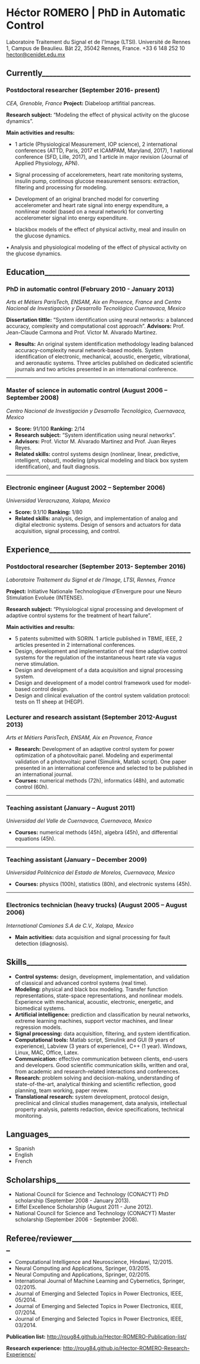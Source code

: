 #  Héctor ROMERO | PhD in Automatic Control 
Laboratoire Traitement du Signal et de l'Image (LTSI). Université de Rennes 1, Campus de Beaulieu. Bât 22, 35042 Rennes, France.
  +33 6 148 252 10                   hector@cenidet.edu.mx
## Currently________________________________________
### Postdoctoral researcher (September 2016- present)
_CEA, Grenoble, France_
**Project:** Diabeloop artifitial pancreas.

**Research subject:** “Modeling the effect of physical activity on the glucose dynamics”.

**Main activities and results:**
*	1 article (Physiological Measurement, IOP science), 2 international conferences (ATTD, Paris, 2017 et ICAMPAM, Maryland, 2017), 1 national conference (SFD, Lille, 2017), and 1 article in major revision (Journal of Applied Physiology, APN).

* Signal processing of acceloremeters, heart rate monitoring systems, insulin pump, continous glucose measurement sensors: extraction, filtering and processing for modeling.

* Development of an original branched model for converting accelerometer and heart rate signal into energy expenditure, a nonñinear model (based on a neural network) for converting accelerometer signal into energy expenditure.

* blackbox models of the effect of physical activity, meal and insulin on the glucose dynamics.

•	Analysis and physiological modeling of the effect of physical activity on the glucose dynamics.

## Education_______________________________________
### PhD in automatic control  				 	          (February 2010 - January 2013)
_Arts et Métiers ParisTech, ENSAM, Aix en Provence, France_ and _Centro Nacional de Investigación y Desarrollo Tecnológico	          		  Cuernavaca, Mexico_  

**Dissertation tittle:** “System identification using neural networks: a balanced accuracy, complexity and computational cost approach”.
**Advisors:** Prof. Jean-Claude Carmona and Prof. Victor M. Alvarado Martinez.
*	**Results:** An original system identification methodology leading balanced accuracy-complexity neural network-based models. System identification of electronic, mechanical, acoustic, energetic, vibrational, and aeronautic systems. Three articles published on dedicated scientific journals and two articles presented in an international conference.

***

### Master of science in automatic control	                                 (August 2006 – September 2008)
_Centro Nacional de Investigación y Desarrollo Tecnológico, Cuernavaca, Mexico_ 
*	**Score:** 91/100           **Ranking:** 2/14
*	**Research subject:** “System identification using neural networks”.
*	**Advisors:**  Prof. Victor M. Alvarado Martinez and Prof. Juan Reyes Reyes.
*	**Related skills:** control systems design (nonlinear, linear, predictive, intelligent, robust), modeling (physical modeling and black box system identification), and fault diagnosis.

***

### Electronic engineer	                                         	       	         (August 2002 – September 2006) 
_Universidad Veracruzana, Xalapa, Mexico_ 
*	**Score:** 9.1/10             **Ranking:** 1/80
*	**Related skills:** analysis, design, and implementation of analog and digital electronic systems. Design of sensors and actuators for data acquisition, signal processing, and control. 

## Experience______________________________________
### Postdoctoral researcher (September 2013- September 2016)
_Laboratoire Traitement du Signal et de l'Image, LTSI, Rennes, France_

**Project:** Initiative Nationale Technologique d’Envergure pour une Neuro Stimulation Evoluée (INTENSE).

**Research subject:** “Physiological signal processing and development of adaptive control systems for the treatment of heart failure”.

**Main activities and results:**
*	5 patents submitted with SORIN. 1 article published in TBME, IEEE, 2 articles presented in 2 international conferences.
*	Design, development and implementation of real time adaptive control systems for the regulation of the instantaneous heart rate via vagus nerve stimulation. 
*	Design and development of a data acquisition and signal processing system.
*	Design and development of a model control framework used for model-based control design.
*	Design and clinical evaluation of the control system validation protocol: tests on 11 sheep at (HEGP).

### Lecturer and research assistant				         		 (September 2012-August 2013)
_Arts et Métiers ParisTech, ENSAM, Aix en Provence, France_ 
*	**Research:** Development of an adaptive control system for power optimization of a photovoltaic panel. Modeling and experimental validation of a photovoltaic panel (Simulink, Matlab script). One paper presented in an international conference and selected to be published in an international journal.  
*	**Courses:** numerical methods (72h), informatics (48h), and automatic control (60h).

***

### Teaching assistant 					                  	           (January – August 2011)
_Universidad del Valle de Cuernavaca, Cuernavaca, Mexico_
*	**Courses:** numerical methods (45h), algebra (45h), and differential equations (45h). 

***

### Teaching assistant                                                       		  	      (January – December 2009)
_Universidad Politécnica del Estado de Morelos, Cuernavaca, Mexico_
*	**Courses:** physics (100h), statistics (80h), and electronic systems (45h). 

***

### Electronics technician (heavy trucks) 			            		    (August 2005 – August 2006)
_International Camiones S.A de C.V., Xalapa, Mexico_ 
*	**Main activities:** data acquisition and signal processing for fault detection (diagnosis).  

## Skills___________________________________________
*	**Control systems:** design, development, implementation, and validation of classical and advanced control systems (real time). 
*	**Modeling:** physical and black box modeling. Transfer function representations, state-space representations, and nonlinear models. Experience with mechanical, acoustic, electronic, energetic, and biomedical systems.  
*	**Artificial intelligence:** prediction and classification by neural networks, extreme learning machines, support vector machines, and linear regression models.
*	**Signal processing:** data acquisition, filtering, and system identification.
*	**Computational tools:** Matlab script, Simulink and GUI (9 years of experience), Labview (3 years of experience), C++ (1 year). Windows, Linux, MAC, Office, Latex.
*	**Communication:** effective communication between clients, end-users and developers. Good scientific communication skills, written and oral, from academic and research-related interactions and conferences. 
*	**Research:** problem solving and decision-making, understanding of state-of-the-art, analytical thinking and scientific reflection, good planning, team working, paper review.
*	**Translational research:** system development, protocol design, preclinical and clinical studies management, data analysis, intellectual property analysis, patents redaction, device specifications, technical monitoring. 

## Languages______________________________________
* Spanish				       
* English		  	             
* French

## Scholarships____________________________________
*	National Council for Science and Technology (CONACYT) PhD scholarship (September 2008 - January 2013).
*	Eiffel Excellence Scholarship (August 2011 - June 2012).
*	National Council for Science and Technology (CONACYT) Master scholarship (September 2006 - September 2008).

## Referee/reviewer_________________________________
*	Computational Intelligence and Neuroscience, Hindawi, 12/2015.
*	Neural Computing and Applications, Springer, 03/2015.
*	Neural Computing and Applications, Springer, 02/2015.
*	International Journal of Machine Learning and Cybernetics, Springer, 02/2015.
*	Journal of Emerging and Selected Topics in Power Electronics, IEEE, 05/2014.
*	Journal of Emerging and Selected Topics in Power Electronics, IEEE, 07/2014.
*	Journal of Emerging and Selected Topics in Power Electronics, IEEE, 03/2014.

**Publication list:** http://roug84.github.io/Hector-ROMERO-Publication-list/

**Research experience:** http://roug84.github.io/Hector-ROMERO-Research-Experience/
